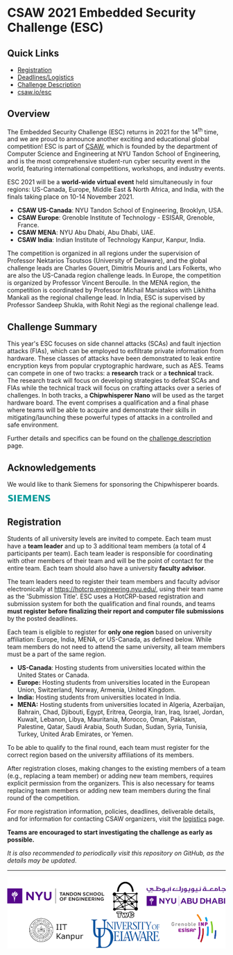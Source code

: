 CSAW 2021 Embedded Security Challenge (ESC)
===========================================

## Quick Links

* [Registration](https://github.com/TrustworthyComputing/csaw_esc_2021#registration)
* [Deadlines/Logistics](https://github.com/TrustworthyComputing/csaw_esc_2021/blob/master/logistics.md#competition-deadlines)
* [Challenge Description](https://github.com/TrustworthyComputing/csaw_esc_2021/blob/master/challenge_description.md#esc-2021-challenge-description)
* [csaw.io/esc](https://www.csaw.io/esc)

## Overview

The Embedded Security Challenge (ESC) returns in 2021 for the 14<sup>th</sup> time, and we are proud to announce another exciting and educational global competition! ESC is part of [CSAW](https://www.csaw.io/), which is founded by the department of Computer Science and Engineering at NYU Tandon School of Engineering, and is the most comprehensive student-run cyber security event in the world, featuring international competitions, workshops, and industry events.

ESC 2021 will be a **world-wide virtual event** held simultaneously in four regions: US-Canada, Europe, Middle East & North Africa, and India, with the finals taking place on 10-14 November 2021.

-   **CSAW US-Canada**: NYU Tandon School of Engineering, Brooklyn, USA.
-   **CSAW Europe**: Grenoble Institute of Technology - ESISAR, Grenoble, France.
-   **CSAW MENA**: NYU Abu Dhabi, Abu Dhabi, UAE.
-   **CSAW India**: Indian Institute of Technology Kanpur, Kanpur, India.

The competition is organized in all regions under the supervision of Professor Nektarios Tsoutsos (University of Delaware), and the global challenge leads are Charles Gouert, Dimitris Mouris and Lars Folkerts, who are also the US-Canada region challenge leads.
In Europe, the competition is organized by Professor Vincent Beroulle.
In the MENA region, the competition is coordinated by Professor Michail Maniatakos with Likhitha Mankali as the regional challenge lead. In India, ESC is supervised by Professor Sandeep Shukla, with Rohit Negi as the regional challenge lead.

## Challenge Summary
This year's ESC focuses on side channel attacks (SCAs) and fault injection attacks (FIAs), which can be employed to exfiltrate private information from hardware. These classes of attacks have been demonstrated to leak entire encryption keys from popular cryptographic hardware, such as AES.
Teams can compete in one of two tracks: a **research** track or a **technical** track. The research track will focus on developing strategies to defeat SCAs and FIAs while the technical track will focus on crafting attacks over a series of challenges. In both tracks, a **Chipwhisperer Nano** will be used as the target hardware board.
The event comprises a qualification and a final phase where teams will be able to acquire and demonstrate their skills in mitigating/launching these powerful types of attacks in a controlled and safe environment.

Further details and specifics can be found on the [challenge description](challenge_description.md) page.

## Acknowledgements
We would like to thank Siemens for sponsoring the Chipwhisperer boards.

[<img src="./logos/sie-logo-petrol-rgb.png" height="20%" width="20%">](https://github.com/TrustworthyComputing/csaw_esc_2021/blob/main/Siemens-ack.pdf)


## Registration

Students of all university levels are invited to compete. Each team must have a **team leader** and up to 3 additional team members (a total of 4 participants per team). Each team leader is responsible for coordinating with other members of their team and will be the point of contact for the entire team. Each team should also have a university **faculty advisor**.


The team leaders need to register their team members and faculty advisor electronically at https://hotcrp.engineering.nyu.edu/, using their team name as the 'Submission Title'. ESC uses a HotCRP-based registration and submission system for both the qualification and final rounds, and teams **must register before finalizing their report and computer file submissions** by the posted deadlines.


Each team is eligible to register for **only one region** based on university affiliation: Europe, India, MENA, or US-Canada, as defined below.
While team members do not need to attend the same university, all team members must be a part of the same region.

-   **US-Canada**: Hosting students from universities located within the United States or Canada.
-   **Europe:** Hosting students from universities located in the European Union, Switzerland, Norway, Armenia, United Kingdom.
-   **India:** Hosting students from universities located in India.
-   **MENA:** Hosting students from universities located in Algeria, Azerbaijan, Bahrain, Chad, Djibouti, Egypt, Eritrea, Georgia, Iran, Iraq, Israel, Jordan, Kuwait, Lebanon, Libya, Mauritania, Morocco, Oman, Pakistan, Palestine, Qatar, Saudi Arabia, South Sudan, Sudan, Syria, Tunisia, Turkey, United Arab Emirates, or Yemen.


To be able to qualify to the final round, each team must register for the correct region based on the university affiliations of its members.


After registration closes, making changes to the existing members of a team (e.g., replacing a team member) or adding new team members, requires explicit permission from the organizers. This is also necessary for teams replacing team members or adding new team members during the final round of the competition.


For more registration information, policies, deadlines, deliverable details, and for information for contacting CSAW organizers, visit the [logistics](logistics.md) page.

**Teams are encouraged to start investigating the challenge as early as possible.**

*It is also recommended to periodically visit this repository on GitHub, as the details may be updated*.


---

<p align="center">
    <img src="./logos/logos.png" alt="logos"/>
</p>


[badge-license]: https://img.shields.io/badge/license-MIT-green.svg
